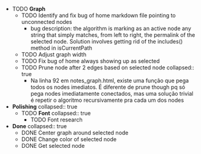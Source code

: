 ---
---

- TODO **Graph**
	- TODO Identify and fix bug of home markdown file pointing to unconnected nodes
		- bug description: the algorithm is marking as an active node any string that simply matches, from left to right, the permalink of the selected node. Solution involves getting rid of the includes() method in isCurrentPath
	- TODO Adjust graph width
	- TODO Fix bug of home always showing up as selected
	- TODO Prune node after 2 edges based on selected node
	  collapsed:: true
		- Na linha 92 em notes_graph.html, existe uma função que pega todos os nodes imediatos. É diferente de prune though pq só pega nodes imediatamente conectados, mas uma solução trivial é repetir o algoritmo recursivamente pra cada um dos nodes
- **Polishing**
  collapsed:: true
	- TODO **Font**
	  collapsed:: true
		- TODO Font research
- **Done**
  collapsed:: true
	- DONE Center graph around selected node
	- DONE Change color of selected node
	- DONE Get selected node